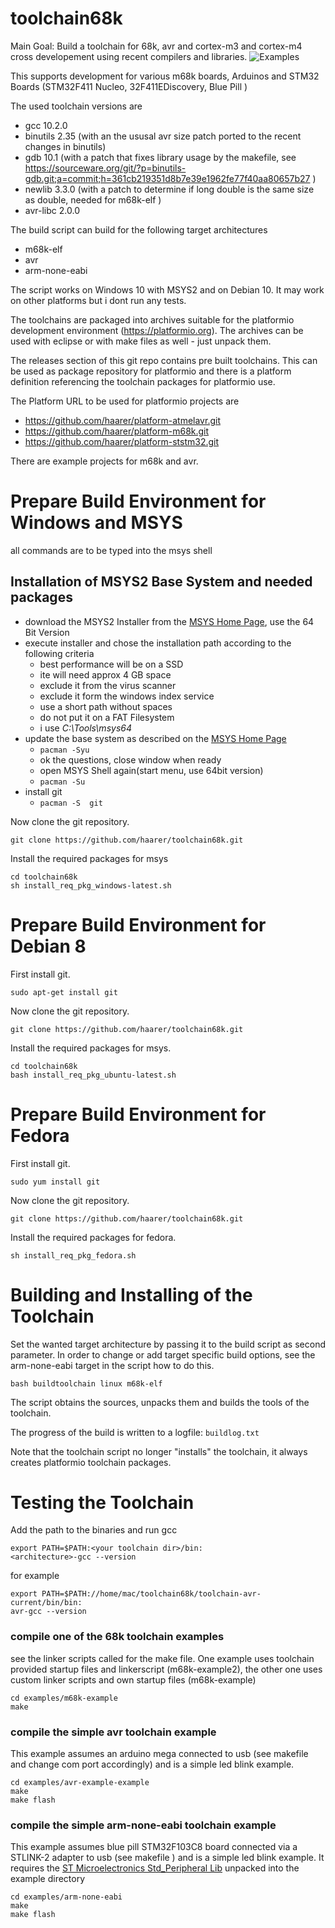 # toolchain68k
Main Goal:
Build a toolchain for 68k, avr and cortex-m3 and cortex-m4 cross developement using recent compilers and libraries.
![Examples](https://github.com/haarer/toolchain68k/workflows/Examples/badge.svg)

This supports development for various m68k boards, Arduinos and STM32 Boards (STM32F411 Nucleo, 32F411EDiscovery, Blue Pill )

The used toolchain versions are
 * gcc 10.2.0
 * binutils 2.35 (with an the ususal avr size patch ported to the recent changes in binutils)
 * gdb 10.1 (with a patch that fixes library usage by the makefile, see https://sourceware.org/git/?p=binutils-gdb.git;a=commit;h=361cb219351d8b7e39e1962fe77f40aa80657b27 )
 * newlib 3.3.0   (with a patch to determine if long double is the same size as double, needed for m68k-elf )
 * avr-libc 2.0.0

The build script can build for the following target architectures
 * m68k-elf
 * avr
 * arm-none-eabi

The script works on Windows 10 with MSYS2 and on Debian 10. It may work on other platforms but i dont run any tests.

The toolchains are packaged into archives suitable for the platformio development environment (https://platformio.org).
The archives can be used with eclipse or with make files as well - just unpack them.

The releases section of this git repo contains pre built toolchains. This can be used as package repository for platformio and there is a platform definition referencing the toolchain packages for platformio use.

The Platform URL to be used for platformio projects are
 * https://github.com/haarer/platform-atmelavr.git
 * https://github.com/haarer/platform-m68k.git
 * https://github.com/haarer/platform-ststm32.git

There are example projects for m68k and avr.

# Prepare Build Environment for Windows and MSYS
all commands are to be typed into the msys shell
## Installation of  MSYS2 Base System and needed packages
  * download the MSYS2 Installer from the [MSYS Home Page](http://www.msys2.org/), use the 64 Bit Version
  * execute installer and chose the installation path according to the following criteria
    * best performance will be on a SSD
    * ite will need approx 4 GB space
    * exclude it from the virus scanner
    * exclude it form the windows index service
    * use a short path without spaces
    * do not put it on a FAT Filesystem
    * i use *C:\Tools\msys64*
  * update the base system as described on the [MSYS Home Page](http://www.msys2.org/)
    * ```pacman -Syu```
    * ok the questions, close window when ready
    * open MSYS Shell again(start menu, use 64bit version)
    * ```pacman -Su```
  * install git
    * ```pacman -S  git```

Now clone the git repository.
```
git clone https://github.com/haarer/toolchain68k.git
```
Install the required packages for msys
```
cd toolchain68k
sh install_req_pkg_windows-latest.sh
```

# Prepare Build Environment for Debian 8
First install git.
```
sudo apt-get install git
```
Now clone the git repository.
```
git clone https://github.com/haarer/toolchain68k.git
```
Install the required packages for msys.
```
cd toolchain68k
bash install_req_pkg_ubuntu-latest.sh
```

# Prepare Build Environment for Fedora
First install git.
```
sudo yum install git
```
Now clone the git repository.
```
git clone https://github.com/haarer/toolchain68k.git
```
Install the required packages for fedora.
```
sh install_req_pkg_fedora.sh
```

# Building and Installing of the Toolchain    
Set the wanted target architecture by passing it to the build script as second parameter. In order to change or add target specific build options, see the arm-none-eabi target in the script how to do this.
```
bash buildtoolchain linux m68k-elf
```

The script obtains the sources, unpacks them and builds the tools of the toolchain.

The progress of the build is written to a logfile: ```buildlog.txt```

Note that the toolchain script no longer "installs" the toolchain, it always creates platformio toolchain packages. 

# Testing the Toolchain
Add the path to the binaries and run gcc

```
export PATH=$PATH:<your toolchain dir>/bin:
<architecture>-gcc --version
```
for example
```
export PATH=$PATH://home/mac/toolchain68k/toolchain-avr-current/bin/bin:
avr-gcc --version
```

### compile one of the 68k toolchain examples
see the linker scripts called for the make file.
One example uses toolchain provided startup files and linkerscript (m68k-example2), the other one uses custom linker scripts and own startup files (m68k-example)

```
cd examples/m68k-example
make 
```


### compile the simple avr toolchain example
This example assumes an arduino mega connected to usb (see makefile and change com port accordingly) and is a simple led blink example.
```
cd examples/avr-example-example
make 
make flash
```

### compile the simple arm-none-eabi toolchain example
This example assumes blue pill STM32F103C8 board  connected via a STLINK-2 adapter to usb (see makefile ) and is a simple led blink example.
It requires the [ST Microelectronics Std_Peripheral Lib][1] unpacked into the example directory
```
cd examples/arm-none-eabi
make 
make flash
```

  [1]: https://www.st.com/content/ccc/resource/technical/software/firmware/48/ab/e5/17/0d/79/43/74/stsw-stm32054.zip/files/stsw-stm32054.zip/_jcr_content/translations/en.stsw-stm32054.zip
